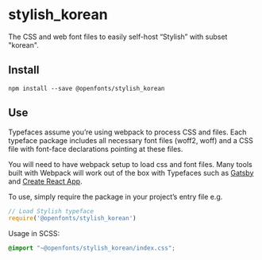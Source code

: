 
# stylish_korean

The CSS and web font files to easily self-host “Stylish” with subset "korean".

## Install

`npm install --save @openfonts/stylish_korean`

## Use

Typefaces assume you’re using webpack to process CSS and files. Each typeface
package includes all necessary font files (woff2, woff) and a CSS file with
font-face declarations pointing at these files.

You will need to have webpack setup to load css and font files. Many tools built
with Webpack will work out of the box with Typefaces such as [Gatsby](https://github.com/gatsbyjs/gatsby)
and [Create React App](https://github.com/facebookincubator/create-react-app).

To use, simply require the package in your project’s entry file e.g.

```javascript
// Load Stylish typeface
require('@openfonts/stylish_korean')
```

Usage in SCSS:
```scss
@import "~@openfonts/stylish_korean/index.css";
```
